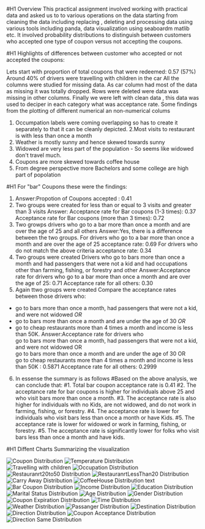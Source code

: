 #H1 Overview
This practical assignment involved working with practical data and asked us to to various operations on the data starting from cleaning the data including replacing , deleting and processing data using various tools including panda, data visualization using seaboardm matlib etc. It involved  probability distributions to distinguish between customers who accepted one type of coupon versus not accepting the coupons.

#H1 Highlights of differences between customer who accepted or not accepted the coupons:

Lets start with proportion of total coupons that were redeemed: 0.57 (57%)
Around 40% of drivers were travelling with children in the car
All the columns were studied for missing data. As car column had most of the data as missing it was totally dropped.
Rows were deleted were data was missing in other columns.
Finally we were left with clean data , this data was used to deciper in each category what was acceptance rate.
Some findings from the plotting of different numerical an non-numerical colums
1. Occumpation labels were coming overlapping so has to create it separately to that it can be cleanly depicted.
2.Most visits to restaurant is with less than once a month
3. Weather is mostly sunny and hence skewed towards sunny
4. Widowed are very less part of the population - So seems like widowed don't travel much.
5. Coupons are more skewed towards coffee house
6. From degree perspective more Bachelors and some college are high part of popolation

#H1 For "bar" Coupons these were the findings:
1. Answer:Propotion of Coupons accepted : 0.41
2. Two groups were created for less than or equal to 3 visits and greater than 3 visits
Answer: Acceptance rate for Bar coupons (1-3 times): 0.37
Acceptance rate for Bar coupons (more than 3 times): 0.72
3. Two growps drivers who go to a bar more than once a month and are over the age of 25 and all others
Answer:Yes, there is a difference between the two groups.
For drivers who go to a bar more than once a month and are over the age of 25 acceptance rate: 0.69 
For drivers who do not match the above criteria acceptance rate: 0.34
4. Two groups were created Drivers who go to bars more than once a month and had passengers that were not a kid and had occupations other than farming, fishing, or forestry and other
Answer:Acceptance rate for drivers who go to a bar more than once a month and are over the age of 25: 0.71
Acceptance rate for all others: 0.30
5. Again ttwo groups were created
Compare the acceptance rates between those drivers who:

- go to bars more than once a month, had passengers that were not a kid, and were not widowed *OR*
- go to bars more than once a month and are under the age of 30 *OR*
- go to cheap restaurants more than 4 times a month and income is less than 50K.
Answer:Acceptance rate for drivers who       
 go to bars more than once a month, had passengers that were not a kid, and were not widowed OR       
 go to bars more than once a month and are under the age of 30 OR       
 go to cheap restaurants more than 4 times a month and income is less than 50K : 0.5871
Acceptance rate for all others: 0.2999
6. In essense the summary is as follows
#Based on the above analysis, we can conclude that:
#1. Total bar coupon acceptance rate is 0.41
#2. The acceptance rate for bar coupons is higher for  individuals above 25 and who visit bars more than once a month.
#3. The acceptance rate is also higher for individuals with no Kids, are not widowed, and do not work in farming, fishing, or forestry.
#4. The acceptance rate is lower for individuals who visit bars less than once a month or have Kids.
#5. The acceptance rate is  lower for widowed or work in farming, fishing, or forestry.
#5. The acceptance rate is significantly lower for folks who visit bars less than once a month and have kids.

#H1 Diffent Charts Summarizing the visualization

![Coupon Distribution](images/coupon_distribution.png)
![Temperature Distribution](images/temperature_distribution.png)
![Travelling with children ](images/has_children_distribution.png)
![Occupation Distribution](images/occupation_distribution.png)
![Restauranrt20to50 Distribution](images/distribution_Restaurant20To50.png)
![RestauranrtLessThan20 Distribution](images/distribution_RestaurantLessThan20.png)
![Carry Away Distribution](images/distribution_CarryAway.png)
![CoffeeHouse Distribution text](images/distribution_CoffeeHouse.png)
![Bar Coupon Distribution](images/distribution_Bar.png)
![Income Distribution](images/distribution_income.png)
![Education Distribution](images/distribution_education.png)
![Marital Status Distribution](images/distribution_maritalStatus.png)
![Age Distribution](images/distribution_age.png)
![Gender Distribution](images/distribution_gender.png)
![Coupon Expiration Distribution](images/distribution_expiration.png) 
![Time  Distribution](images/distribution_time.png) 
![Weather Distribution](images/distribution_weather.png) 
![Passanger Distribution](images/distribution_passanger.png) 
![Destination Distribution](images/distribution_destination.png) 
![Direction Distribution](images/direction_distribution.png) 
![Coupon Acceptance Distribution](images/coupon_acceptance_distribution.png) 
![Direction Same Distribution](images/direction_same_distribution.png) 
